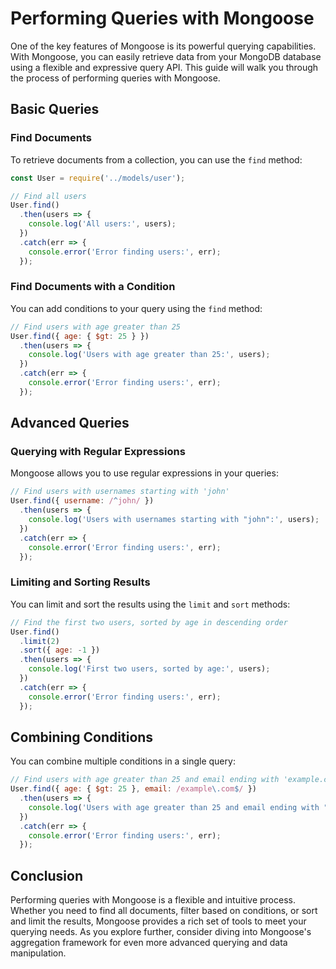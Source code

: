 # Performing Queries with Mongoose

One of the key features of Mongoose is its powerful querying capabilities. With Mongoose, you can easily retrieve data from your MongoDB database using a flexible and expressive query API. This guide will walk you through the process of performing queries with Mongoose.

## Basic Queries

### Find Documents

To retrieve documents from a collection, you can use the `find` method:

```javascript
const User = require('../models/user');

// Find all users
User.find()
  .then(users => {
    console.log('All users:', users);
  })
  .catch(err => {
    console.error('Error finding users:', err);
  });
```

### Find Documents with a Condition

You can add conditions to your query using the `find` method:

```javascript
// Find users with age greater than 25
User.find({ age: { $gt: 25 } })
  .then(users => {
    console.log('Users with age greater than 25:', users);
  })
  .catch(err => {
    console.error('Error finding users:', err);
  });
```

## Advanced Queries

### Querying with Regular Expressions

Mongoose allows you to use regular expressions in your queries:

```javascript
// Find users with usernames starting with 'john'
User.find({ username: /^john/ })
  .then(users => {
    console.log('Users with usernames starting with "john":', users);
  })
  .catch(err => {
    console.error('Error finding users:', err);
  });
```

### Limiting and Sorting Results

You can limit and sort the results using the `limit` and `sort` methods:

```javascript
// Find the first two users, sorted by age in descending order
User.find()
  .limit(2)
  .sort({ age: -1 })
  .then(users => {
    console.log('First two users, sorted by age:', users);
  })
  .catch(err => {
    console.error('Error finding users:', err);
  });
```

## Combining Conditions

You can combine multiple conditions in a single query:

```javascript
// Find users with age greater than 25 and email ending with 'example.com'
User.find({ age: { $gt: 25 }, email: /example\.com$/ })
  .then(users => {
    console.log('Users with age greater than 25 and email ending with "example.com":', users);
  })
  .catch(err => {
    console.error('Error finding users:', err);
  });
```

## Conclusion

Performing queries with Mongoose is a flexible and intuitive process. Whether you need to find all documents, filter based on conditions, or sort and limit the results, Mongoose provides a rich set of tools to meet your querying needs. As you explore further, consider diving into Mongoose's aggregation framework for even more advanced querying and data manipulation.
